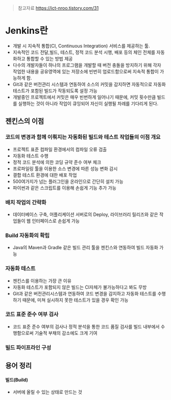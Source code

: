> 참고자료 https://ict-nroo.tistory.com/31

# Jenkins란
- 개발 시 지속적 통합(CI, Continuous Integration) 서비스를 제공하는 툴.
- 지속적인 코드 전달,빌드, 테스트, 정적 코드 분석 시행, 배포 등의 체인 전체를 자동화하고 통합할 수 있는 방법 제공
- 다수의 개발자들이 하나의 프로그램을 개발할 때 버전 충돌을 방지하기 위해 각자 작업한 내용을 공유영역에 있는 저장소에 빈번히 업로드함으로써 지속적 통합이 가능하게 함.
- Git과 같은 버전관리 시스템과 연동하여 소스의 커밋을 감지하면 자동적으로 자동화 테스트가 포함된 빌드가 작동되도록 설정 가능
- 개발중인 프로젝트에서 커밋은 매우 빈번하게 일어나기 때문에, 커밋 횟수만큼 빌드를 실행하는 것이 아니라 작업이 큐잉되어 자신이 실행될 차례를 기다리게 된다.

## 젠킨스의 이점
### 코드의 변경과 함께 이뤄지는 자동화된 빌드와 테스트 작업들의 이점 개요
  - 프로젝트 표준 컴파일 환경에서의 컴파일 오류 검출
  - 자동화 테스트 수행
  - 정적 코드 분석에 의한 코딩 규약 준수 여부 체크
  - 프로파일링 툴을 이용한 소스 변경에 따른 성능 변화 감시
  - 결합 테스트 환경에 대한 배포 작업
  - 500여가지가 넘는 플러그인을 온라인으로 간단히 설치 가능
  - 파이썬과 같은 스크립트를 이용해 손쉽게 기능 추가 가능

### 배치 작업의 간략화
- 데이터베이스 구축, 어플리케이션 서버로의 Deploy, 라이브러리 릴리즈와 같은 작업들이 웹 인터페이스로 손쉽게 가능

### Build 자동화의 확립
- Java의 Maven과 Gradle 같은 빌드 관리 툴을 젠킨스와 연동하여 빌드 자동화 가능

### 자동화 테스트
- 젠킨스를 이용하는 가장 큰 이유
- 자동화 테스트가 포함되지 않은 빌드는 CI자체가 불가능하다고 봐도 무방
- Git과 같은 버전관리시스템과 연동하여 코드 변경을 감지하고 자동화 테스트를 수행하기 때문에, 미쳐 실시하지 못한 테스트가 있을 경우 확인 가능

### 코드 표준 준수 여부 검사
- 코드 표준 준수 여부의 검사나 정적 분석을 통한 코드 품질 검사를 빌드 내부에서 수행함으로써 기술적 부채의 감소에도 크게 기여

### 빌드 파이프라인 구성

## 용어 정리
#### 빌드(Build)
- 서버에 올릴 수 있는 상태로 만드는 것
